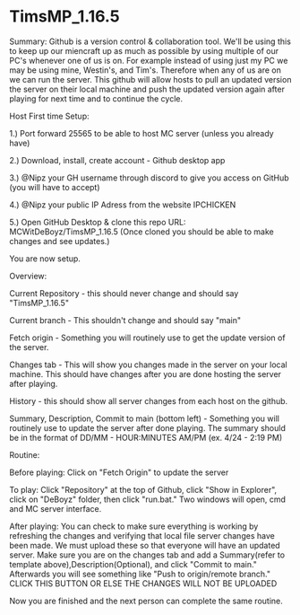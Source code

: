 # TimsMP_1.16.5

Summary:
Github is a version control & collaboration tool. We'll be using this to keep up our miencraft up as much as possible by using multiple of our PC's whenever one of us is on.
For example instead of using just my PC we may be using mine, Westin's, and Tim's. Therefore when any of us are on we can run the server. 
This github will allow hosts to pull an updated version the server on their local machine and push the updated version again after playing for next time and to continue the cycle.


Host First time Setup:


1.) Port forward 25565 to be able to host MC server (unless you already have)

2.) Download, install, create account - Github desktop app

3.) @Nipz your GH username through discord to give you access on GitHub (you will have to accept)

4.) @Nipz your public IP Adress from the website IPCHICKEN

5.) Open GitHub Desktop & clone this repo URL: MCWitDeBoyz/TimsMP_1.16.5 (Once cloned you should be able to make changes and see updates.)


You are now setup. 

Overview:


Current Repository - this should never change and should say "TimsMP_1.16.5"

Current branch - This shouldn't change and should say "main"

Fetch origin - Something you will routinely use to get the update version of the server.

Changes tab - This will show you changes made in the server on your local machine. This should have changes after you are done hosting the server after playing.

History - this should show all server changes from each host on the github.

Summary, Description, Commit to main (bottom left) - Something you will routinely use to update the server after done playing. The summary should be in the format of DD/MM - HOUR:MINUTES AM/PM (ex. 4/24 - 2:19 PM)


Routine:


Before playing: Click on "Fetch Origin" to update the server 

To play: Click "Repository" at the top of Github, click "Show in Explorer", click on "DeBoyz" folder, then click "run.bat." Two windows will open, cmd and MC server interface.

After playing: You can check to make sure everything is working by refreshing the changes and verifying that local file server changes have been made. We must upload these so that everyone will have an updated server. Make sure you are on the changes tab and add a Summary(refer to template above),Description(Optional), and click "Commit to main." Afterwards you will see something like "Push to origin/remote branch." CLICK THIS BUTTON OR ELSE THE CHANGES WILL NOT BE UPLOADED 

Now you are finished and the next person can complete the same routine.
